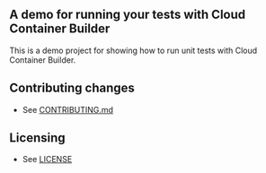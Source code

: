 ## A demo for running your tests with Cloud Container Builder

This is a demo project for showing how to run unit tests with Cloud
Container Builder.

## Contributing changes

* See [CONTRIBUTING.md](CONTRIBUTING.md)

## Licensing

* See [LICENSE](LICENSE)

